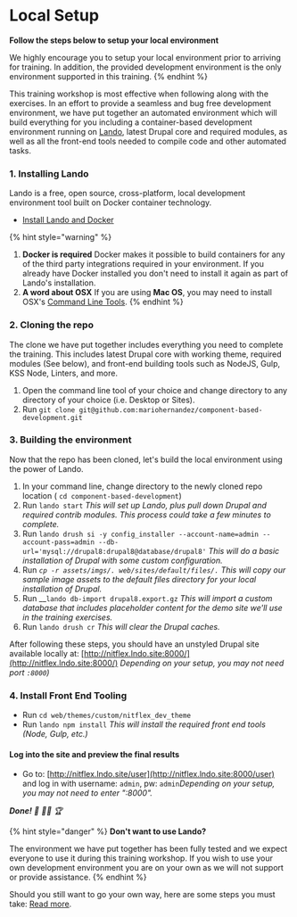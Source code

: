 # Local Setup

**Follow the steps below to setup your local environment**

We highly encourage you to setup your local environment prior to arriving for training.  In addition, the provided development environment is the only environment supported in this training.
{% endhint %}

This training workshop is most effective when following along with the exercises.  In an effort to provide a seamless and bug free development environment, we have put together an automated environment which will build everything for you including a container-based development environment running on [Lando](https://docs.devwithlando.io/), latest Drupal core and required modules, as well as all the front-end tools needed to compile code and other automated tasks.

### 1. Installing Lando

Lando is a free, open source, cross-platform, local development environment tool built on Docker container technology.

* [Install Lando and Docker](https://docs.devwithlando.io/installation/installing.html)

{% hint style="warning" %}
1. **Docker is required** Docker makes it possible to build containers for any of the third party integrations required in your environment.  If you already have Docker installed you don't need to install it again as part of Lando's installation.
2. **A word about OSX** If you are using **Mac OS**, you may need to install OSX's [Command Line Tools](http://osxdaily.com/2014/02/12/install-command-line-tools-mac-os-x/).
{% endhint %}

### 2. Cloning the repo

The clone we have put together includes everything you need to complete the training.  This includes latest Drupal core with working theme, required modules \(See below\), and front-end building tools such as NodeJS, Gulp, KSS Node, Linters, and more.

1. Open the command line tool of your choice and change directory to any directory of your choice \(i.e. Desktop or Sites\).
2. Run `git clone git@github.com:mariohernandez/component-based-development.git`

### 3. Building the environment

Now that the repo has been cloned, let's build the local environment using the power of Lando.

1. In your command line, change directory to the newly cloned repo location \( `cd component-based-development`\)
2. Run `lando start`  _This will set up Lando, plus pull down Drupal and required contrib modules. This process could take a few minutes to complete._
3. Run `lando drush si -y config_installer --account-name=admin --account-pass=admin --db-url='mysql://drupal8:drupal8@database/drupal8'` _This will do a basic installation of Drupal with some custom configuration._
4. Run _`cp -r assets/imgs/. web/sites/default/files/.` This will copy our sample image assets to the default files directory for your local installation of Drupal._
5. Run __`lando db-import drupal8.export.gz` _This will import a custom database that includes placeholder content for the demo site we'll use in the training exercises._
6. Run `lando drush cr` _This will clear the Drupal caches._

After following these steps, you should have an unstyled Drupal site available locally at: [http://nitflex.lndo.site:8000/](http://nitflex.lndo.site:8000/)
_Depending on your setup, you may not need port `:8000`\)_

### 4. Install Front End Tooling

* Run `cd web/themes/custom/nitflex_dev_theme`
* Run `lando npm install` _This will install the required front end tools \(Node, Gulp, etc.\)_

#### Log into the site and preview the final results

* Go to: [http://nitflex.lndo.site/user](http://nitflex.lndo.site:8000/user) and log in with username: `admin`, pw: `admin`_Depending on your setup, you may not need to enter ":8000"._

_**Done!** 🙌 🤜🤛 🏆_

{% hint style="danger" %}
**Don't want to use Lando?**

The environment we have put together has been fully tested and we expect everyone to use it during this training workshop.  If you wish to use your own development environment you are on your own as we will not support or provide assistance.
{% endhint %}

Should you still want to go your own way, here are some steps you must take:  [Read more](https://github.com/mariohernandez/component-based-development#not-using-lando).
